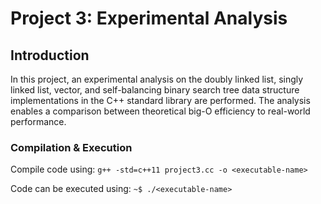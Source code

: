 # Project 3: Experimental Analysis

## Introduction
In this project, an experimental analysis on the doubly linked list,
singly linked list, vector, and self-balancing binary search tree data
structure implementations in the C++ standard library are performed.
The analysis enables a comparison between theoretical big-O efficiency
to real-world performance.

### Compilation & Execution
Compile code using: `g++ -std=c++11 project3.cc -o <executable-name>`

Code can be executed using: `~$ ./<executable-name>`
